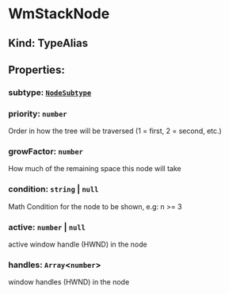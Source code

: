 # **WmStackNode**

## **Kind: TypeAlias**

## **Properties**:

### subtype: [`NodeSubtype`](./NodeSubtype)

### priority: `number`

Order in how the tree will be traversed (1 = first, 2 = second, etc.)

### growFactor: `number`

How much of the remaining space this node will take

### condition: `string` | `null`

Math Condition for the node to be shown, e.g: n >= 3

### active: `number` | `null`

active window handle (HWND) in the node

### handles: `Array`<`number`>

window handles (HWND) in the node
